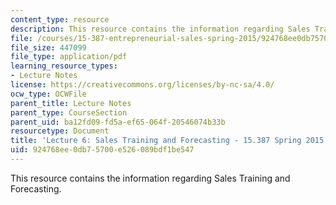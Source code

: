 ```yaml
---
content_type: resource
description: This resource contains the information regarding Sales Training and Forecasting.
file: /courses/15-387-entrepreneurial-sales-spring-2015/924768ee0db75700e526089bdf1be547_MIT15_387S15_Lecture6.pdf
file_size: 447099
file_type: application/pdf
learning_resource_types:
- Lecture Notes
license: https://creativecommons.org/licenses/by-nc-sa/4.0/
ocw_type: OCWFile
parent_title: Lecture Notes
parent_type: CourseSection
parent_uid: ba12fd09-fd5a-ef65-064f-20546074b33b
resourcetype: Document
title: 'Lecture 6: Sales Training and Forecasting - 15.387 Spring 2015'
uid: 924768ee-0db7-5700-e526-089bdf1be547
---
```

This resource contains the information regarding Sales Training and Forecasting.